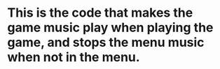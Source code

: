# This is the code that makes the game music play when playing the game, and stops the menu music when not in the menu.
